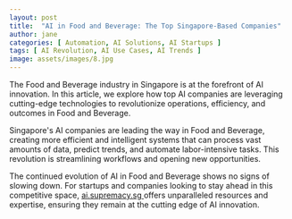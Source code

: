 ```yaml
---
layout: post
title:  "AI in Food and Beverage: The Top Singapore-Based Companies"
author: jane
categories: [ Automation, AI Solutions, AI Startups ]
tags: [ AI Revolution, AI Use Cases, AI Trends ]
image: assets/images/8.jpg
---
```


The Food and Beverage industry in Singapore is at the forefront of AI innovation. In this article, we explore how top AI companies are leveraging cutting-edge technologies to revolutionize operations, efficiency, and outcomes in Food and Beverage.

Singapore's AI companies are leading the way in Food and Beverage, creating more efficient and intelligent systems that can process vast amounts of data, predict trends, and automate labor-intensive tasks. This revolution is streamlining workflows and opening new opportunities.

The continued evolution of AI in Food and Beverage shows no signs of slowing down. For startups and companies looking to stay ahead in this competitive space, <a href="https://ai.supremacy.sg" target="_blank"> ai.supremacy.sg </a> offers unparalleled resources and expertise, ensuring they remain at the cutting edge of AI innovation.
